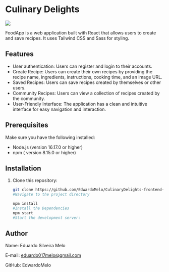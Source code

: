 # Culinary Delights

<img src="https://i.ibb.co/xG4bqqM/readme.png"/>

FoodApp is a web application built with React that allows users to create and save recipes. It uses Tailwind CSS and Sass for styling.

## Features

- User authentication: Users can register and login to their accounts.
- Create Recipe: Users can create their own recipes by providing the recipe name, ingredients, instructions, cooking time, and an image URL.
- Saved Recipes: Users can save recipes created by themselves or other users.
- Community Recipes: Users can view a collection of recipes created by the community.
- User-Friendly Interface: The application has a clean and intuitive interface for easy navigation and interaction.

## Prerequisites

Make sure you have the following installed:

- Node.js (version 16.17.0 or higher)
- npm ( version 8.15.0 or higher)

## Installation

1. Clone this repository:

   ```bash
   git clone https://github.com/EdwardoMelo/CulinaryDelights-frontend-.git
   #Navigate to the project directory
   
   npm install
   #Install the Dependencies
   npm start 
   #Start the development server:
## Author
Name: Eduardo Silveira Melo

E-mail: eduardo017melo@gmail.com

GitHub: EdwardoMelo
